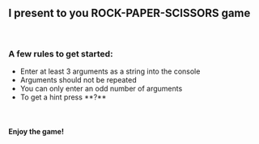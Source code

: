 <h2>I present to you ROCK-PAPER-SCISSORS game</h2>
<br>
<h3>A few rules to get started:</h3>
<ul>
  <li>Enter at least 3 arguments as a string into the console</li>
  <li>Arguments should not be repeated</li>
  <li>You can only enter an odd number of arguments</li>
  <li>To get a hint press **?**</li>
</ul>
<br>
<h4>Enjoy the game!</h4>

